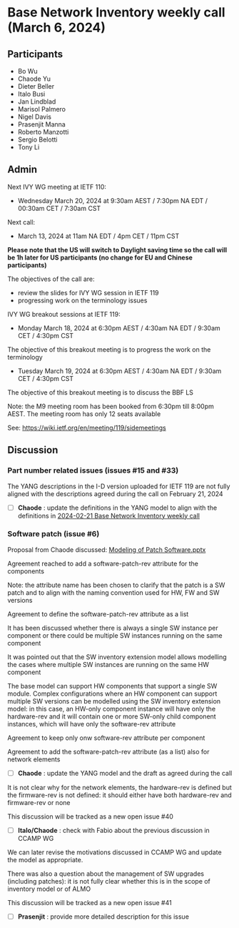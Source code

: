 # Base Network Inventory weekly call (March 6, 2024)

## Participants

- Bo Wu
- Chaode Yu
- Dieter Beller
- Italo Busi
- Jan Lindblad
- Marisol Palmero
- Nigel Davis
- Prasenjit Manna
- Roberto Manzotti
- Sergio Belotti
- Tony Li

## Admin

Next IVY WG meeting at IETF 110:
- Wednesday March 20, 2024 at 9:30am AEST / 7:30pm NA EDT / 00:30am CET / 7:30am CST

Next call:

- March 13, 2024 at 11am NA EDT / 4pm CET / 11pm CST

**Please note that the US will switch to Daylight saving time so the call will be 1h later for US participants (no change for EU and Chinese participants)**

The objectives of the call are:
- review the slides for IVY WG session in IETF 119
- progressing work on the terminology issues

IVY WG breakout sessions at IETF 119:

- Monday March 18, 2024 at 6:30pm AEST / 4:30am NA EDT / 9:30am CET / 4:30pm CST

The objective of this breakout meeting is to progress the work on the terminology

- Tuesday March 19, 2024 at 6:30pm AEST / 4:30am NA EDT / 9:30am CET / 4:30pm CST

The objective of this breakout meeting is to discuss the BBF LS

Note: the M9 meeting room has been booked from 6:30pm till 8:00pm AEST. The meeting room has only 12 seats available

See: https://wiki.ietf.org/en/meeting/119/sidemeetings

## Discussion

### Part number related issues (issues #15 and #33)

The YANG descriptions in the I-D version uploaded for IETF 119 are not fully aligned with the descriptions agreed during the call on February 21, 2024

- [ ] **Chaode** : update the definitions in the YANG model to align with the definitions in [2024-02-21 Base Network Inventory weekly call](https://github.com/ietf-ivy-wg/network-inventory-yang/blob/main/minutes/minutes-2024-02-21.md)

### Software patch (issue #6)

Proposal from Chaode discussed: [Modeling of Patch Software.pptx](https://github.com/ietf-ivy-wg/network-inventory-yang/files/14352759/Modeling.of.Patch.Software.pptx)

Agreement reached to add a software-patch-rev attribute for the components

Note: the attribute name has been chosen to clarify that the patch is a SW patch and to align with the naming convention used for HW, FW and SW versions

Agreement to define the software-patch-rev attribute as a list

It has been discussed whether there is always a single SW instance per component or there could be multiple SW instances running on the same component

It was pointed out that the SW inventory extension model allows modelling the cases where multiple SW instances are running on the same HW component

The base model can support HW components that support a single SW module. Complex configurations where an HW component can support multiple SW versions can be modelled using the SW inventory extension model: in this case, an HW-only component instance will have only the hardware-rev and it will contain one or more SW-only child component instances, which will have only the software-rev attribute

Agreement to keep only onw software-rev attribute per component

Agreement to add the software-patch-rev attribute (as a list) also for network elements

- [ ] **Chaode** : update the YANG model and the draft as agreed during the call

It is not clear why for the network elements, the hardware-rev is defined but the firmware-rev is not defined: it should either have both hardware-rev and firmware-rev or none

This discussion will be tracked as a new open issue #40

- [ ] **Italo/Chaode** : check with Fabio about the previous discussion in CCAMP WG

We can later revise the motivations discussed in CCAMP WG and update the model as appropriate.

There was also a question about the management of SW upgrades (including patches): it is not fully clear whether this is in the scope of inventory model or of ALMO

This discussion will be tracked as a new open issue #41

- [ ] **Prasenjit** : provide more detailed description for this issue
